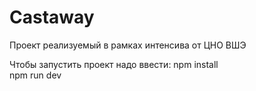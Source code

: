 # Castaway
Проект реализуемый в рамках интенсива от ЦНО ВШЭ

Чтобы запустить проект надо ввести: 
npm install <br>
npm run dev
